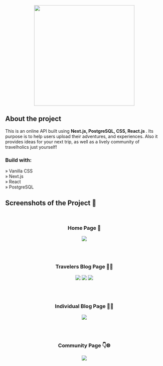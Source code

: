 <div align='center'><img style="width:20rem;" src='https://github.com/demetrisdev/next.js-advenlog/assets/112802137/f200eb67-f6d2-4f7f-96b8-75d82abcf3c4'/></div>

<h2>About the project</h2>

<p>This is an online API built using  <strong>Next.js, PostgreSQL, CSS, React.js </strong>. 
  Its purpose is to help users upload their adventures, and experiences. Also it provides ideas for your next trip,
  as well as a lively community of travelholics just yourself!
</p>

<h3>Build with:</h3>

» Vanilla CSS <br>
» Next.js <br>
» React <br>
» PostgreSQL 

<h2>Screenshots of the Project 📸</h2>
<br>
<h3 align='center'>Home Page 🏡</h3>

<div align='center'>
<img src="https://github.com/demetrisdev/next.js-advenlog/assets/112802137/81a3c461-11be-4eac-89b4-f78e07e7733c" />
</div>
  
<br><br>
  
<h3 align='center'>Travelers Blog Page 🛫🌇</h3>

<div align='center'>
<img src='https://github.com/demetrisdev/next.js-advenlog/assets/112802137/158af2c0-9537-4aa5-a5b9-1a86b6101986'/>
<img src='https://github.com/demetrisdev/next.js-advenlog/assets/112802137/e8d0b1bf-c659-4202-8771-1236ec02b218'/>
<img src='https://github.com/demetrisdev/next.js-advenlog/assets/112802137/80f0b54b-c616-40dd-9f78-977b593373e9'/>
</div>

<br><br>

<h3 align='center'>Individual Blog Page 🛫🌇</h3>

<div align='center'>
<img src='https://github.com/demetrisdev/next.js-advenlog/assets/112802137/c22e3950-f74f-405e-a11a-8e970df20949'/>
</div>

<br><br>

<h3 align='center'>Community Page 👇🌐</h3>
<div align='center'>
<img src='https://github.com/demetrisdev/next.js-advenlog/assets/112802137/6bf5ec33-4af9-4621-9539-bfcb5d720723'/>  
</div>

<br><br>

